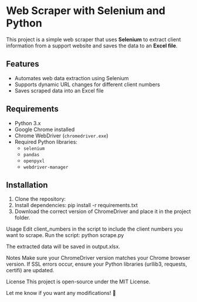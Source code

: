 # Web Scraper with Selenium and Python  

This project is a simple web scraper that uses **Selenium** to extract client information from a support website and saves the data to an **Excel file**.  

## Features  
- Automates web data extraction using Selenium  
- Supports dynamic URL changes for different client numbers  
- Saves scraped data into an Excel file  

## Requirements  
- Python 3.x  
- Google Chrome installed  
- Chrome WebDriver (`chromedriver.exe`)  
- Required Python libraries:  
  - `selenium`  
  - `pandas`  
  - `openpyxl`  
  - `webdriver-manager`  
## Installation  
1. Clone the repository:  
2. Install dependencies:
pip install -r requirements.txt
3. Download the correct version of ChromeDriver and place it in the project folder.

Usage
Edit client_numbers in the script to include the client numbers you want to scrape.
Run the script:
python scrape.py

The extracted data will be saved in output.xlsx.

Notes
Make sure your ChromeDriver version matches your Chrome browser version.
If SSL errors occur, ensure your Python libraries (urllib3, requests, certifi) are updated.

License
This project is open-source under the MIT License.

Let me know if you want any modifications! 🚀

